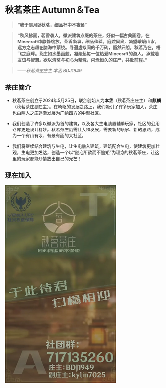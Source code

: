 # 秋茗茶庄 Autumn＆Tea

> **“我于淡月卧秋茗，细品杯中不夜侯”**

> **“秋风拂面，茗香袭人，徽派建筑点缀的茶庄，好似一幅古典画卷，在Minecraft中静静绽放。茶香袅袅，细品佳茗，庭院回廊，凝望峨峨山水，远方之志趣在脑海中萦绕。寻遍虚拟间的千万砖，豁然开朗，秋茗乃在，梧飞之庭畔。茶庄如水墨画般，凝聚起每一位热爱Minecraft的游人，承载着友谊与智慧。欲以清茗与初心为精魂，闪烁恒久的庄严，共赴前程。”**

> *——秋茗茶庄庄主 本丞 BDJ1949*

## 茶庄简介

- 秋茗茶庄创立于2024年5月25日，联合创始人为**本丞**（秋茗茶庄庄主）和**麒麟**（秋茗茶庄副庄主）。在崎岖的发展之路上，我们吸引了许多玩家加入，茶庄也由两人之庄逐渐发展为广纳四方的中型社区。

- 我们创造了许多以徽派为首的建筑，以及各大生电装置辅助玩家，社区的公用仓库更是设计精妙。秋茗茶庄仍需壮大和发展，需要新的玩家、新的思路，成为一个有山有水、有景有画的大社区。

- 我们将继续结合建筑与生电，让生电融入建筑，建筑配合生电，使建筑更加壮观，生电更加发达，创造一个以“随心所欲而不逾矩”为理念的秋茗茶庄，让这里的玩家都能尽情放出自己的光芒！

## 现在加入

![秋茗茶庄宣传图](./picture/QMCZ.webp)
